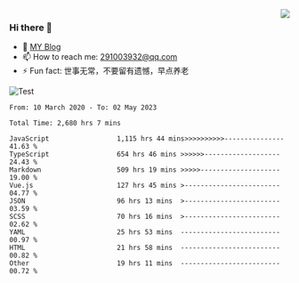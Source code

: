 <img align='right' src='https://github-readme-stats.vercel.app/api?username=niaogege&show_icons=true&theme=radical'/>

### Hi there 👋

- 🌱 [MY Blog](https://bythewayer.com/)
- 📫 How to reach me: 291003932@qq.com
- ⚡ Fun fact:  世事无常，不要留有遗憾，早点养老

![Test](https://github-readme-stats.vercel.app/api/top-langs/?username=niaogege&layout=compact)

<!--START_SECTION:waka-->

```text
From: 10 March 2020 - To: 02 May 2023

Total Time: 2,680 hrs 7 mins

JavaScript                 1,115 hrs 44 mins>>>>>>>>>>---------------   41.63 %
TypeScript                 654 hrs 46 mins >>>>>>-------------------   24.43 %
Markdown                   509 hrs 19 mins >>>>>--------------------   19.00 %
Vue.js                     127 hrs 45 mins >------------------------   04.77 %
JSON                       96 hrs 13 mins  >------------------------   03.59 %
SCSS                       70 hrs 16 mins  >------------------------   02.62 %
YAML                       25 hrs 53 mins  -------------------------   00.97 %
HTML                       21 hrs 58 mins  -------------------------   00.82 %
Other                      19 hrs 11 mins  -------------------------   00.72 %
```

<!--END_SECTION:waka-->
